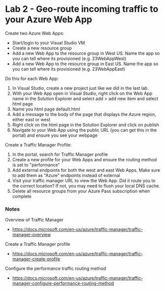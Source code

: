 # Lab 2 - Geo-route incoming traffic to your Azure Web App

Create two Azure Web Apps:

* Start/login to your Visual Studio VM
* Create a new resource group
* Add a new Web App to the resource group in West US. Name the app so you can tell where its provisioned (e.g. 23WebAppWest)
* Add a new Web App to the resource group in East US. Name the app so you can tell where its provisioned (e.g. 23WebAppEast)

Do this for each Web App:

1. In Visual Studio, create a new project just like we did in the last lab.
2. With your Web App open in Visual Studio, right click on the Web App name in the Solution Explorer and select add > add new item and select html page
3. Name you html page default.html
4. Add a message to the body of the page that displays the Azure region, either east or west
5. Right click on the html page in the Solution Explorer and click on publish
6. Navigate to your Web App using the public URL (you can get this in the portal) and ensure you see your webpage

Create a Traffic Manager Profile:

1. In the portal, search for Traffic Manager profile
2. Create a new profile for your Web Apps and ensure the routing method is set to "performance"
3. Add external endpoints for both the west and east Web Apps. Make sure to add them as "Azure" endpoints instead of external
4. Visit your traffic manager URL to view the Web App. Did it route you to the correct location? If not, you may need to flush your local DNS cache.
5. Delete all resource groups from your Azure Pass subscription when complete

### Notes

Overview of Traffic Manager
* https://docs.microsoft.com/en-us/azure/traffic-manager/traffic-manager-overview

Create a Traffic Manager profile
* https://docs.microsoft.com/en-us/azure/traffic-manager/traffic-manager-create-profile

Configure the performance traffic routing method
* https://docs.microsoft.com/en-us/azure/traffic-manager/traffic-manager-configure-performance-routing-method
